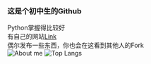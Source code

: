 ### 这是个初中生的Github
Python掌握得比较好<br />
有自己的网站[Link](https://www.chenjunren.site)<br />
偶尔发布一些东西，你也会在这看到其他人的Fork<br />
![About me](https://github-readme-stats.vercel.app/api?username=Chen-Junren&show_icons=true&show_icons=true)
![Top Langs](https://github-readme-stats.vercel.app/api/top-langs/?username=Chen-Junren&layout=compact)
